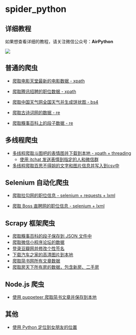 # spider_python

## 详细教程

如果想查看详细的教程，请关注微信公众号：**AirPython**

![](./raw/qr.jpeg)



## 普通的爬虫

* [爬取电影天堂最新的电影数据 - xpath](./spiders/spider_dytt.py)

* [爬取腾讯招聘的职位数据 - xpath](./spiders/spider_tencent_recruit.py)

* [爬取中国天气网全国天气并生成饼状图 - bs4](./spiders/spider_china_weather.py)

* [爬取古诗词网的数据 - re](./spiders/spider_gushiwen.py)

* [爬取糗事百科上的段子数据 - re](./spiders/spider_qiu_shi_bai_ke.py)



## 多线程爬虫

* [多线程爬取斗图吧的表情图并下载到本地 - xpath + threading](./spiders/spider_dou_tu_la.py)
  * [使用 itchat 发送表情到指定的人和微信群](./spiders/发表情/)
* [多线程爬取百思不得姐的文字和图片信息并写入到csv中](./spiders/spider_bai_si_bu_de_jie.py)



## Selenium 自动化爬虫

* [爬取拉勾网的职位信息 - selenium + requests + lxml ](./spiders/spider_lagou.py)

* [爬取 Boss 直聘网的职位信息 - selenium + lxml](./spiders/spider_boss.py)



## Scrapy 框架爬虫
* [爬取糗事百科的段子保存到 JSON 文件中](./scrapy/qsbk/readme.MD)
* [爬取微信小程序论坛的数据](./scrapy/weixin_community/readme.MD)
* [登录豆瓣网并修改个性签名](./scrapy/douban_login/readme.MD)
* [下载汽车之家的高清图片到本地](./scrapy/qczj/readme.MD)
* [爬取简书网所有文章数据](./scrapy/jianshu_spider/)
* [爬取房天下所有房的数据，包含新房、二手房](./scrapy/sfw_spider)



## Node.js 爬虫

* [使用 puppeteer 爬取简书文章并保存到本地](./js/jian_shu.js)

## 其他

* [使用 Python 定位到女朋友的位置](./获取女友的位置)
